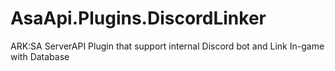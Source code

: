 # AsaApi.Plugins.DiscordLinker
ARK:SA ServerAPI Plugin that support internal Discord bot and Link In-game with Database
